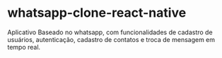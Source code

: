 # whatsapp-clone-react-native
Aplicativo Baseado no whatsapp, com funcionalidades de cadastro de usuários, autenticação, cadastro de contatos e troca de mensagem em tempo real. 
